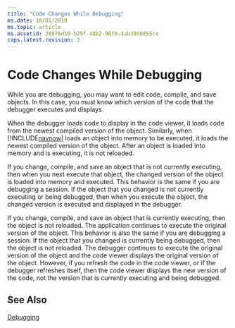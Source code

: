 ```yaml
---
title: "Code Changes While Debugging"
ms.date: 10/01/2018
ms.topic: article
ms.assetid: 28076d19-b29f-4db2-96f8-4ab3900855ce
caps.latest.revision: 3
---
```

# Code Changes While Debugging
While you are debugging, you may want to edit code, compile, and save objects. In this case, you must know which version of the code that the debugger executes and displays.  
  
 When the debugger loads code to display in the code viewer, it loads code from the newest compiled version of the object. Similarly, when [!INCLUDE[navnow](includes/navnow_md.md)] loads an object into memory to be executed, it loads the newest compiled version of the object. After an object is loaded into memory and is executing, it is not reloaded.  
  
 If you change, compile, and save an object that is not currently executing, then when you next execute that object, the changed version of the object is loaded into memory and executed. This behavior is the same if you are debugging a session. If the object that you changed is not currently executing or being debugged, then when you execute the object, the changed version is executed and displayed in the debugger.  
  
 If you change, compile, and save an object that is currently executing, then the object is not reloaded. The application continues to execute the original version of the object. This behavior is also the same if you are debugging a session. If the object that you changed is currently being debugged, then the object is not reloaded. The debugger continues to execute the original version of the object and the code viewer displays the original version of the object. However, if you refresh the code in the code viewer, or if the debugger refreshes itself, then the code viewer displays the new version of the code, not the version that is currently executing and being debugged.  
  
## See Also  
 [Debugging](Debugging.md)
